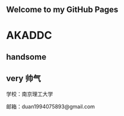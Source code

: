 ## Welcome to my GitHub Pages
# AKADDC
## handsome
## very 帅气
<p>学校：南京理工大学</p>
<p>邮箱：duan1994075893@gmail.com</p>
<img sre= />
